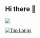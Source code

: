 ## Hi there 👋
<img src="https://capsule-render.vercel.app/api?type=waving&color=BDBDC8&height=150&section=header" />

[![Top Langs](https://github-readme-stats.vercel.app/api/top-langs/?username=tmfgml208@naver.com)](https://github.com/anuraghazra/github-readme-stats)


